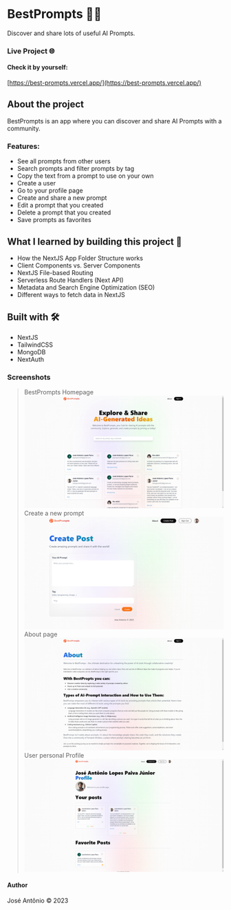 # BestPrompts 👨‍💻

Discover and share lots of useful AI Prompts.

### Live Project 🌐
#### Check it by yourself:
[https://best-prompts.vercel.app/](https://best-prompts.vercel.app/)

## About the project
BestPrompts is an app where you can discover and share AI Prompts with a community.

### Features:
- See all prompts from other users
- Search prompts and filter prompts by tag
- Copy the text from a prompt to use on your own
- Create a user
- Go to your profile page
- Create and share a new prompt
- Edit a prompt that you created
- Delete a prompt that you created
- Save prompts as favorites

## What I learned by building this project 📖
- How the NextJS App Folder Structure works
- Client Components vs. Server Components
- NextJS File-based Routing
- Serverless Route Handlers (Next API)
- Metadata and Search Engine Optimization (SEO)
- Different ways to fetch data in NextJS

## Built with 🛠️
- NextJS
- TailwindCSS
- MongoDB
- NextAuth

### Screenshots

> BestPrompts Homepage
![](./public/screenshots/1.png)
> Create a new prompt
![](./public/screenshots/2.png)
> About page
![](./public/screenshots/3.png)
> User personal Profile
![](./public/screenshots/4.png)

#### Author
José Antônio ©️ 2023